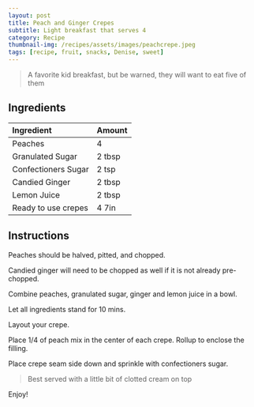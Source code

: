 ```yaml
---
layout: post
title: Peach and Ginger Crepes
subtitle: Light breakfast that serves 4
category: Recipe
thumbnail-img: /recipes/assets/images/peachcrepe.jpeg
tags: [recipe, fruit, snacks, Denise, sweet]
---
```


> A favorite kid breakfast, but be warned, they will want to eat five of them

## Ingredients

| Ingredient | Amount|
| :------ |:--- |
| Peaches | 4 |
| Granulated Sugar | 2 tbsp | 
| Confectioners Sugar | 2 tsp |
| Candied Ginger | 2 tbsp |
| Lemon Juice | 2 tbsp|
| Ready to use crepes | 4 7in |

## Instructions

Peaches should be halved, pitted, and chopped.

Candied ginger will need to be chopped as well if it is not already pre-chopped.

Combine peaches, granulated sugar, ginger and lemon juice in a bowl.

Let all ingredients stand for 10 mins.

Layout your crepe.

Place 1/4 of peach mix in the center of each crepe. Rollup to enclose the filling.

Place crepe seam side down and sprinkle with confectioners sugar.

> Best served with a little bit of clotted cream on top

Enjoy!